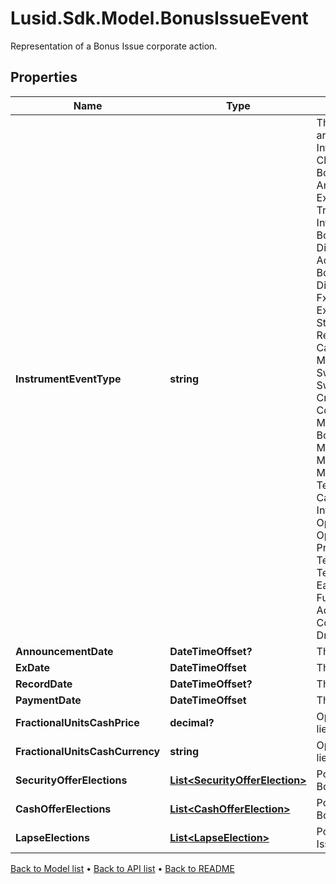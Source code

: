 # Lusid.Sdk.Model.BonusIssueEvent
Representation of a Bonus Issue corporate action.

## Properties

Name | Type | Description | Notes
------------ | ------------- | ------------- | -------------
**InstrumentEventType** | **string** | The Type of Event. The available values are: TransitionEvent, InformationalEvent, OpenEvent, CloseEvent, StockSplitEvent, BondDefaultEvent, CashDividendEvent, AmortisationEvent, CashFlowEvent, ExerciseEvent, ResetEvent, TriggerEvent, RawVendorEvent, InformationalErrorEvent, BondCouponEvent, DividendReinvestmentEvent, AccumulationEvent, BondPrincipalEvent, DividendOptionEvent, MaturityEvent, FxForwardSettlementEvent, ExpiryEvent, ScripDividendEvent, StockDividendEvent, ReverseStockSplitEvent, CapitalDistributionEvent, SpinOffEvent, MergerEvent, FutureExpiryEvent, SwapCashFlowEvent, SwapPrincipalEvent, CreditPremiumCashFlowEvent, CdsCreditEvent, CdxCreditEvent, MbsCouponEvent, MbsPrincipalEvent, BonusIssueEvent, MbsPrincipalWriteOffEvent, MbsInterestDeferralEvent, MbsInterestShortfallEvent, TenderEvent, CallOnIntermediateSecuritiesEvent, IntermediateSecuritiesDistributionEvent, OptionExercisePhysicalEvent, OptionExerciseCashEvent, ProtectionPayoutCashFlowEvent, TermDepositInterestEvent, TermDepositPrincipalEvent, EarlyRedemptionEvent, FutureMarkToMarketEvent, AdjustGlobalCommitmentEvent, ContractInitialisationEvent, DrawdownEvent | 
**AnnouncementDate** | **DateTimeOffset?** | The date the Bonus Issue is announced. | [optional] 
**ExDate** | **DateTimeOffset** | The ex-date of the Bonus Issue. | 
**RecordDate** | **DateTimeOffset?** | The record date of the Bonus Issue. | [optional] 
**PaymentDate** | **DateTimeOffset** | The date the Bonus Issue is executed. | 
**FractionalUnitsCashPrice** | **decimal?** | Optional. Used in calculating cash-in-lieu of fractional shares. | [optional] 
**FractionalUnitsCashCurrency** | **string** | Optional. Used in calculating cash-in-lieu of fractional shares. | [optional] 
**SecurityOfferElections** | [**List&lt;SecurityOfferElection&gt;**](SecurityOfferElection.md) | Possible SecurityElections for this Bonus Issue event, if any. | [optional] 
**CashOfferElections** | [**List&lt;CashOfferElection&gt;**](CashOfferElection.md) | Possible CashOfferElections for this Bonus Issue event, if any. | [optional] 
**LapseElections** | [**List&lt;LapseElection&gt;**](LapseElection.md) | Possible LapseElections for this Bonus Issue event, if any. | [optional] 

[Back to Model list](../README.md#documentation-for-models) &#8226; [Back to API list](../README.md#documentation-for-api-endpoints) &#8226; [Back to README](../README.md)

